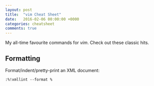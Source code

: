 ```yaml
---
layout: post
title:  "vim Cheat Sheet"
date:   2016-02-06 00:00:00 +0000
categories: cheatsheet
comments: true
---
```


My all-time favourite commands for _vim_. Check out these classic hits.

## Formatting

Format/indent/pretty-print an XML document:

    :%!xmllint --format %

